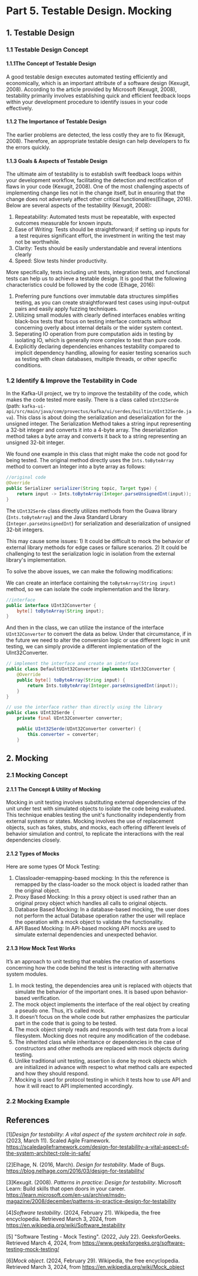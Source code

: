 # Part 5. Testable Design. Mocking

## 1. **Testable Design**

### 1.1 Testable Design Concept

#### 1.1.1The Concept of Testable Design

A good testable design executes automated testing efficiently and economically, which is an important attribute of a software design (Kexugit, 2008). According to the article provided by Microsoft  (Kexugit, 2008), testability primarily involves establishing quick and efficient feedback loops within your development procedure to identify issues in your code effectively.

#### 1.1.2 The Importance of Testable Design

The earlier problems are detected, the less costly they are to fix (Kexugit, 2008). Therefore, an appropriate testable design can help developers to fix the errors quickly.

#### 1.1.3 Goals & Aspects of Testable Design

The ultimate aim of testability is to establish swift feedback loops within your development workflow, facilitating the detection and rectification of flaws in your code (Kexugit, 2008). One of the most challenging aspects of implementing change lies not in the change itself, but in ensuring that the change does not adversely affect other critical functionalities(Elhage, 2016). Below are several aspects of the testability (Kexugit, 2008): 

1) Repeatability: Automated tests must be repeatable, with expected outcomes measurable for known inputs.
2) Ease of Writing: Tests should be straightforward; if setting up inputs for a test requires significant effort, the investment in writing the test may not be worthwhile.
3) Clarity: Tests should be easily understandable and reveral intentions clearly
4) Speed: Slow tests hinder productivity.

More specifically, tests including unit tests, integration tests, and functional tests can help us to achieve a testable design. It is good that the following characteristics could be followed by the code (Elhage, 2016):

1. Preferring pure functions over immutable data structures simplifies testing, as you can create straightforward test cases using input-output pairs and easily apply fuzzing techniques.
2. Utilizing small modules with clearly defined interfaces enables writing black-box tests that focus on testing interface contracts without concerning overly about internal details or the wider system context.
3. Seperating IO operation from pure computation aids in testing by isolating IO, which is generally more complex to test than pure code.
4. Explicitly declaring dependencies enhances testability compared to implicit dependency handling, allowing for easier testing scenarios such as testing with clean databases, multiple threads, or other specific conditions.
### 1.2 Identify & Improve the Testability in Code

In the Kafka-UI project, we try to improve the testability of the code, which makes the code tested more easily. There is a class called `UInt32Serde` (path: `kafka-ui-api/src/main/java/com/provectus/kafka/ui/serdes/builtin/UInt32Serde.java`). This class is about doing the serialization and deserialization for the unsigned integer. The Serialization Method takes a string input representing a 32-bit integer and converts it into a 4-byte array. The deserialization method takes a byte array and converts it back to a string representing an unsigned 32-bit integer.   

We found one example in this class that might make the code not good for being tested. The original method directly uses the `Ints.toByteArray` method to convert an Integer into a byte array as follows:

```java
//original code
@Override
public Serializer serializer(String topic, Target type) {
    return input -> Ints.toByteArray(Integer.parseUnsignedInt(input));
}

```

The `UInt32Serde` class directly utilizes methods from the Guava library (`Ints.toByteArray`) and the Java Standard Library (`Integer.parseUnsignedInt`) for serialization and deserialization of unsigned 32-bit integers.

This may cause some issues: 1) It could be difficult to mock the behavior of external library methods for edge cases or failure scenarios. 2) It could be challenging to test the serialization logic in isolation from the external library's implementation. 


To solve the above issues, we can make the following modifications:

We can create an interface containing the `toByteArray(String input)` method, so we can isolate the code implementation and the library. 

```java
//interface
public interface UInt32Converter {
    byte[] toByteArray(String input);
}

```

And then in the class, we can utilize the instance of the interface `UInt32Converter`  to convert the data as below. Under that circumstance, if in the future we need to alter the conversion logic or use different logic in unit testing, we can simply provide a different implementation of the UInt32Converter.

```java
// implement the interface and create an interface
public class DefaultUInt32Converter implements UInt32Converter {
    @Override
    public byte[] toByteArray(String input) {
        return Ints.toByteArray(Integer.parseUnsignedInt(input));
    }
}

```
```java
// use the interface rather than directly using the library
public class UInt32Serde {
    private final UInt32Converter converter;

    public UInt32Serde(UInt32Converter converter) {
        this.converter = converter;
    }
```

## 2. **Mocking** 

### 2.1 Mocking Concept

#### 2.1.1 The Concept & Utility of Mocking

Mocking in unit testing involves substituting external dependencies of the unit under test with simulated objects to isolate the code being evaluated. This technique enables testing the unit's functionality independently from external systems or states. Mocking involves the use of replacement objects, such as fakes, stubs, and mocks, each offering different levels of behavior simulation and control, to replicate the interactions with the real dependencies closely.

#### 2.1.2 Types of Mocks

Here are some types Of Mock Testing:
1. Classloader-remapping-based mocking: In this the reference is remapped by the class-loader so the mock object is loaded rather than the original object.
2. Proxy Based Mocking: In this a proxy object is used rather than an original proxy object which handles all calls to original objects.
3. Database Based Mocking: In a database-based mocking, the user does not perform the actual Database operation rather the user will replace the operation with a mock object to validate the functionality.
4. API Based Mocking: In API-based mocking API mocks are used to simulate external dependencies and unexpected behavior.

#### 2.1.3 How Mock Test Works

It’s an approach to unit testing that enables the creation of assertions concerning how the code behind the test is interacting with alternative system modules.

1. In mock testing, the dependencies area unit is replaced with objects that simulate the behavior of the important ones. It is based upon behavior-based verification.
2. The mock object implements the interface of the real object by creating a pseudo one. Thus, it’s called mock.
3. It doesn’t focus on the whole code but rather emphasizes the particular part in the code that is going to be tested.
4. The mock object simply reads and responds with test data from a local filesystem.
Mocking does not require any modification of the codebase.
5. The inherited class while inheritance or dependencies in the case of constructors and other methods are replaced with mock objects during testing.
6. Unlike traditional unit testing, assertion is done by mock objects which are initialized in advance with respect to what method calls are expected and how they should respond.
7. Mocking is used for protocol testing in which it tests how to use API and how it will react to API implemented accordingly.

### 2.2 Mocking Example









## References

[1]*Design for testability: A vital aspect of the system architect role in safe*. (2023, March 11). Scaled Agile Framework. https://scaledagileframework.com/design-for-testability-a-vital-aspect-of-the-system-architect-role-in-safe/

[2]Elhage, N. (2016, March). *Design for testability*. Made of Bugs. https://blog.nelhage.com/2016/03/design-for-testability/

[3]Kexugit. (2008). *Patterns in practice: Design for testability*. Microsoft Learn: Build skills that open doors in your career. https://learn.microsoft.com/en-us/archive/msdn-magazine/2008/december/patterns-in-practice-design-for-testability

[4]*Software testability*. (2024, February 21). Wikipedia, the free encyclopedia. Retrieved March 3, 2024, from https://en.wikipedia.org/wiki/Software_testability

[5] "Software Testing - Mock Testing". (2022, July 22). GeeksforGeeks. Retrieved March 4, 2024, from https://www.geeksforgeeks.org/software-testing-mock-testing/

[6]*Mock object*. (2024, February 29). Wikipedia, the free encyclopedia. Retrieved March 3, 2024, from https://en.wikipedia.org/wiki/Mock_object